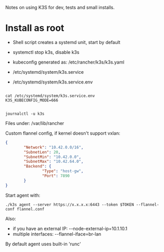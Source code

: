 
Notes on using K3S for dev, tests and small installs.

# Install as root

- Shell script creates a systemd unit, start by default
- systemctl stop k3s, disable k3s

- kubeconfig generated as:  /etc/rancher/k3s/k3s.yaml
- /etc/systemd/system/k3s.service
- /etc/systemd/system/k3s.service.env

```shell script

cat /etc/systemd/system/k3s.service.env 
K3S_KUBECONFIG_MODE=666


journalctl -u k3s

```

Files under: /var/lib/rancher

Custom flannel config, if kernel doesn't support vxlan:

```json
{
        "Network": "10.42.0.0/16",
        "SubnetLen": 20,
        "SubnetMin": "10.42.0.0",
        "SubnetMax": "10.42.64.0",
        "Backend": {
                "Type": "host-gw",
                "Port": 7890
        }
}
```

Start agent with:

```shell
./k3s agent --server https://x.x.x.x:6443 --token $TOKEN --flannel-conf flannel.conf  
```

Also:
- if you have an external IP: --node-external-ip=10.1.10.1 
- multiple interfaces: --flannel-iface=br-lan

By default agent uses built-in 'runc'

